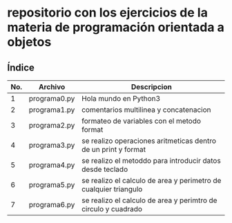 # repositorio con los ejercicios de la materia de programación orientada a objetos
## Índice

|No.|Archivo|Descripcion|
|---|---|----|
|1|programa0.py|Hola mundo en Python3|
|2|programa1.py|comentarios multilinea y  concatenacion|
|3|programa2.py|formateo de variables con el metodo format|
|4|programa3.py|se realizo operaciones aritmeticas dentro de un print y format|
|5|programa4.py|se realizo el metoddo para introducir datos desde teclado|
|6|programa5.py|se realizo el calculo de area y perimetro de cualquier triangulo|
|7|programa6.py|se realizo el calculo de area y perimtro de circulo y cuadrado|